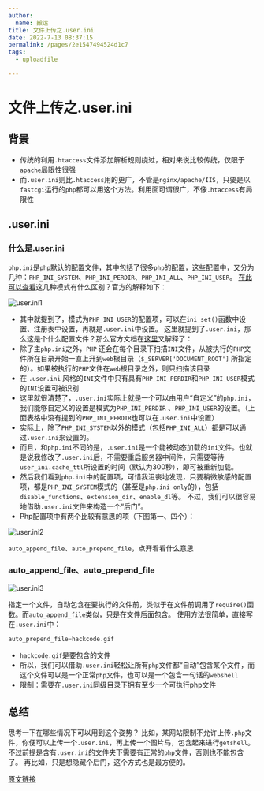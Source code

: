 ```yaml
---
author: 
  name: 搬运
title: 文件上传之.user.ini
date: 2022-7-13 08:37:15
permalink: /pages/2e1547494524d1c7
tags: 
  - uploadfile

---
```


# 文件上传之.user.ini

## 背景

- 传统的利用`.htaccess`文件添加解析规则绕过，相对来说比较传统，仅限于`apache`局限性很强
- 而`.user.ini`则比`.htaccess`用的更广，不管是`nginx/apache/IIS`，只要是以`fastcgi`运行的`php`都可以用这个方法。利用面可谓很广，不像`.htaccess`有局限性

## .user.ini
### 什么是.user.ini

`php.ini`是`php`默认的配置文件，其中包括了很多`php`的配置，这些配置中，又分为几种：`PHP_INI_SYSTEM`、`PHP_INI_PERDIR`、`PHP_INI_ALL`、`PHP_INI_USER`。 [在此可以查看](http://php.net/manual/zh/ini.list.php)这几种模式有什么区别？官方的解释如下：

![user.ini1](https://cdn.jsdelivr.net/gh/Zephyrccc/ImageHostingService/Blog/.user.ini1.png)

- 其中就提到了，模式为`PHP_INI_USER`的配置项，可以在`ini_set()`函数中设置、注册表中设置，再就是`.user.ini`中设置。 这里就提到了`.user.ini`，那么这是个什么配置文件？那么官方文档在[这里](http://php.net/manual/zh/configuration.file.per-user.php)又解释了：
- 除了主`php.ini`之外，`PHP` 还会在每个目录下扫描`INI`文件，从被执行的`PHP`文件所在目录开始一直上升到`web`根目录（`$_SERVER['DOCUMENT_ROOT']` 所指定的）。如果被执行的`PHP`文件在`web`根目录之外，则只扫描该目录
- 在 `.user.ini` 风格的`INI`文件中只有具有`PHP_INI_PERDIR`和`PHP_INI_USER`模式的`INI`设置可被识别
- 这里就很清楚了，`.user.ini`实际上就是一个可以由用户“自定义”的`php.ini`，我们能够自定义的设置是模式为`PHP_INI_PERDIR` 、`PHP_INI_USER`的设置。（上面表格中没有提到的`PHP_INI_PERDIR`也可以在`.user.ini`中设置）
- 实际上，除了`PHP_INI_SYSTEM`以外的模式（包括`PHP_INI_ALL`）都是可以通过`.user.ini`来设置的。
- 而且，和`php.ini`不同的是，`.user.ini`是一个能被动态加载的`ini`文件。也就是说我修改了`.user.ini`后，不需要重启服务器中间件，只需要等待`user_ini.cache_ttl`所设置的时间（默认为300秒），即可被重新加载。
- 然后我们看到`php.ini`中的配置项，可惜我沮丧地发现，只要稍微敏感的配置项，都是`PHP_INI_SYSTEM`模式的（甚至是`php.ini only`的），包括`disable_functions`、`extension_dir`、`enable_dl`等。 不过，我们可以很容易地借助`.user.ini`文件来构造一个“后门”。
- Php配置项中有两个比较有意思的项（下图第一、四个）：

![user.ini2](https://cdn.jsdelivr.net/gh/Zephyrccc/ImageHostingService/Blog/.user.ini2.png)

`auto_append_file`、`auto_prepend_file`，点开看看什么意思

### auto_append_file、auto_prepend_file

![user.ini3](https://cdn.jsdelivr.net/gh/Zephyrccc/ImageHostingService/Blog/.user.ini3.png)

指定一个文件，自动包含在要执行的文件前，类似于在文件前调用了`require()`函数。而`auto_append_file`类似，只是在文件后面包含。 使用方法很简单，直接写在`.user.ini`中：

```php
auto_prepend_file=hackcode.gif
```

- `hackcode.gif`是要包含的文件
- 所以，我们可以借助`.user.ini`轻松让所有`php`文件都“自动”包含某个文件，而这个文件可以是一个正常`php`文件，也可以是一个包含一句话的`webshell`
- 限制：需要在`.user.ini`同级目录下拥有至少一个可执行php文件

## 总结

思考一下在哪些情况下可以用到这个姿势？ 比如，某网站限制不允许上传`.php`文件，你便可以上传一个`.user.ini`，再上传一个图片马，包含起来进行`getshell`。不过前提是含有`.user.ini`的文件夹下需要有正常的`php`文件，否则也不能包含了。 再比如，只是想隐藏个后门，这个方式也是最方便的。

[原文链接](https://wooyun.js.org/drops/user.ini文件构成的PHP后门.html)